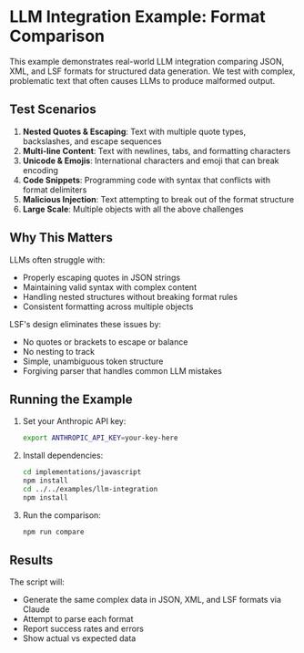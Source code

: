 # LLM Integration Example: Format Comparison

This example demonstrates real-world LLM integration comparing JSON, XML, and LSF formats for structured data generation. We test with complex, problematic text that often causes LLMs to produce malformed output.

## Test Scenarios

1. **Nested Quotes & Escaping**: Text with multiple quote types, backslashes, and escape sequences
2. **Multi-line Content**: Text with newlines, tabs, and formatting characters
3. **Unicode & Emojis**: International characters and emoji that can break encoding
4. **Code Snippets**: Programming code with syntax that conflicts with format delimiters
5. **Malicious Injection**: Text attempting to break out of the format structure
6. **Large Scale**: Multiple objects with all the above challenges

## Why This Matters

LLMs often struggle with:
- Properly escaping quotes in JSON strings
- Maintaining valid syntax with complex content
- Handling nested structures without breaking format rules
- Consistent formatting across multiple objects

LSF's design eliminates these issues by:
- No quotes or brackets to escape or balance
- No nesting to track
- Simple, unambiguous token structure
- Forgiving parser that handles common LLM mistakes

## Running the Example

1. Set your Anthropic API key:
   ```bash
   export ANTHROPIC_API_KEY=your-key-here
   ```

2. Install dependencies:
   ```bash
   cd implementations/javascript
   npm install
   cd ../../examples/llm-integration
   npm install
   ```

3. Run the comparison:
   ```bash
   npm run compare
   ```

## Results

The script will:
- Generate the same complex data in JSON, XML, and LSF formats via Claude
- Attempt to parse each format
- Report success rates and errors
- Show actual vs expected data